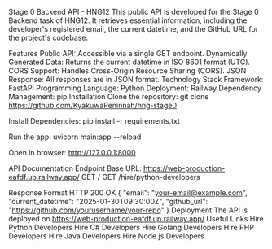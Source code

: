 Stage 0 Backend API - HNG12
This public API is developed for the Stage 0 Backend task of HNG12. It retrieves essential information, including the developer's registered email, the current datetime, and the GitHub URL for the project's codebase.

Features
Public API: Accessible via a single GET endpoint.
Dynamically Generated Data: Returns the current datetime in ISO 8601 format (UTC).
CORS Support: Handles Cross-Origin Resource Sharing (CORS).
JSON Response: All responses are in JSON format.
Technology Stack
Framework: FastAPI
Programming Language: Python
Deployment: Railway
Dependency Management: pip
Installation
Clone the repository: git clone https://github.com/KyakuwaPeninnah/hng-stage0

Install Dependencies: pip install -r requirements.txt

Run the app: uvicorn main:app --reload

Open in browser: http://127.0.0.1:8000

API Documentation
Endpoint
Base URL:
https://web-production-eafdf.up.railway.app/
GET /
GET /hire/python-developers

Response Format
HTTP 200 OK
{
  "email": "your-email@example.com",
  "current_datetime": "2025-01-30T09:30:00Z",
  "github_url": "https://github.com/yourusername/your-repo"
}
Deployment
The API is deployed on https://web-production-eafdf.up.railway.app/
Useful Links
Hire Python Developers
Hire C# Developers
Hire Golang Developers
Hire PHP Developers
Hire Java Developers
Hire Node.js Developers